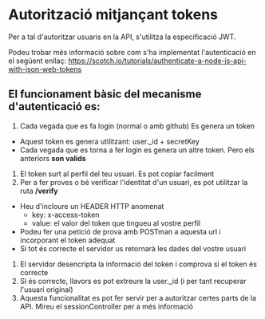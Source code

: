 # Autorització mitjançant tokens

Per a tal d'autoritzar usuaris en la API, s'utilitza la especificació JWT.

Podeu trobar més informació sobre com s'ha implementat l'autenticació en el següent enllaç:
https://scotch.io/tutorials/authenticate-a-node-js-api-with-json-web-tokens

## El funcionament bàsic del mecanisme d'autenticació es:

1. Cada vegada que es fa login (normal o amb github) Es genera un token
  * Aquest token es genera utilitzant: user.\_id + secretKey
  * Cada vegada que es torna a fer login es genera un altre token. Pero els anteriors **son valids**
1. El token surt al perfil del teu usuari. Es pot copiar facilment
1. Per a fer proves o bé verificar l'identitat d'un usuari, es pot utilitzar la ruta **/verify**
  * Heu d'incloure un HEADER HTTP anomenat
    * key: x-access-token 
    * value: el valor del token que tingueu al vostre perfil
  * Podeu fer una petició de prova amb POSTman a aquesta url i incorporant el token adequat
  * Si tot és correcte el servidor us retornarà les dades del vostre usuari
1. El servidor desencripta la informació del token i comprova si el token és correcte
1. Si és correcte, llavors es pot extreure la user.\_id (i per tant recuperar l'usuari original)
1. Aquesta funcionalitat es pot fer servir per a autoritzar certes parts de la API. Mireu el sessionController per a més informació